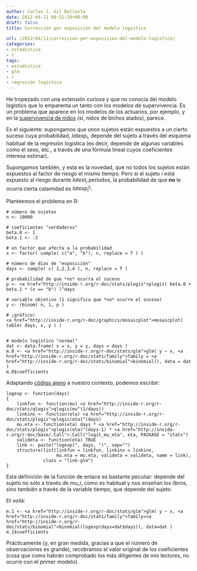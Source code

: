 ```yaml
---
author: Carlos J. Gil Bellosta
date: 2012-04-11 06:52:19+00:00
draft: false
title: Corrección por exposición del modelo logístico

url: /2012/04/11/correccion-por-exposicion-del-modelo-logistico/
categories:
- estadística
- r
tags:
- estadística
- glm
- r
- regresión logística
---
```


He tropezado con una extensión curiosa y que no conocía del modelo logístico que lo emparenta un tanto con los modelos de supervivencia. Es un problema que aparece en los modelos de los actuarios, por ejemplo, y en la [supervivencia de nidos](http://www.npwrc.usgs.gov/resource/birds/nestsurv/index.htm ) (sí, nidos de bichos alados), parece.

Es el siguiente: supongamos que unos sujetos están expuestos a un cierto suceso cuya probabilidad, $latex p_i$, depende del sujeto a través del esquema habitual de la regresión logística (es decir, depende de algunas variables como el sexo, etc., a través de una fórmula lineal cuyos coeficientes interesa estimar).

Supongamos también, y esta es la novedad, que no todos los sujetos están expuestos al factor de riesgo el mismo tiempo. Pero si el sujeto _i_ está expuesto al riesgo durante $latex t_i$ periodos, la probabilidad de que **no** le ocurra cierta calamidad es $latex p_i^{t_i}$.

Planteemos el problema en R:



    # número de sujetos
    n <- 10000

    # coeficientes "verdaderos"
    beta.0 <- 1
    beta.1 <- -2

    # un factor que afecta a la probabilidad
    x <- factor( sample( c("a", "b"), n, replace = T ) )

    # número de días de "exposición"
    days <- sample( c( 1,2,3,4 ), n, replace = T )

    # probabilidad de que *no* ocurra el suceso
    p <- <a href="http://inside-r.org/r-doc/stats/plogis">plogis( beta.0 + beta.1 * (x == "b") )^days

    # variable objetivo (1 significa que *no* ocurre el suceso)
    y <- rbinom( n, 1, p )

    # ¡gráfico!
    <a href="http://inside-r.org/r-doc/graphics/mosaicplot">mosaicplot( table( days, x, y ) )


    # modelo logístico "normal"
    dat <- data.frame( x = x, y = y, days = days )
    m.0 <- <a href="http://inside-r.org/r-doc/stats/glm">glm( y ~ x, <a href="http://inside-r.org/r-doc/stats/family">family = <a href="http://inside-r.org/r-doc/stats/binomial">binomial(), data = dat )
    m.0$coefficients



Adaptando [código ajeno](http://www.npwrc.usgs.gov/resource/birds/nestsurv/download/CreateLogisticExposureFamily.R) a nuestro contexto, podemos escribir:



    logexp <- function(days)
    {
        linkfun <- function(mu) <a href="http://inside-r.org/r-doc/stats/qlogis">qlogis(mu^(1/days))
        linkinv <- function(eta) <a href="http://inside-r.org/r-doc/stats/plogis">plogis(eta)^(days)
        mu.eta <- function(eta) days * <a href="http://inside-r.org/r-doc/stats/plogis">plogis(eta)^(days-1) * <a href="http://inside-r.org/r-doc/base/.Call">.Call("logit_mu_eta", eta, PACKAGE = "stats")
        valideta <- function(eta) TRUE
        link <- paste("logexp(", days, ")", sep="")
        structure(list(linkfun = linkfun, linkinv = linkinv,
                       mu.eta = mu.eta, valideta = valideta, name = link),
                  class = "link-glm")
    }




Esta definición de la función de enlace es bastante peculiar: depende del sujeto no sólo a través de mu_i, como es habitual y nos enseñan los libros, sino también a través de la variable tiempo, que depende del sujeto.

Et voilá:



    m.1 <- <a href="http://inside-r.org/r-doc/stats/glm">glm( y ~ x, <a href="http://inside-r.org/r-doc/stats/family">family=<a href="http://inside-r.org/r-doc/stats/binomial">binomial(logexp(days=dat$days)), data=dat )
    m.1$coefficients



Prácticamente (y, en gran medida, gracias a que el número de observaciones es grande), recobramos el valor original de los coeficientes (cosa que como habrán comprobado los más diligentes de mis lectores, no ocurre con el primer modelo).
